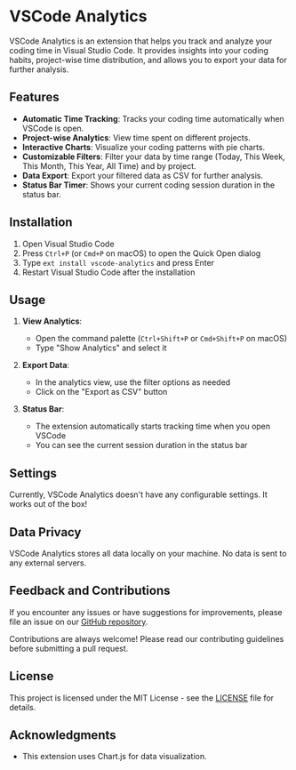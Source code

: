 # VSCode Analytics

VSCode Analytics is an extension that helps you track and analyze your coding time in Visual Studio Code. It provides insights into your coding habits, project-wise time distribution, and allows you to export your data for further analysis.

## Features

- **Automatic Time Tracking**: Tracks your coding time automatically when VSCode is open.
- **Project-wise Analytics**: View time spent on different projects.
- **Interactive Charts**: Visualize your coding patterns with pie charts.
- **Customizable Filters**: Filter your data by time range (Today, This Week, This Month, This Year, All Time) and by project.
- **Data Export**: Export your filtered data as CSV for further analysis.
- **Status Bar Timer**: Shows your current coding session duration in the status bar.

## Installation

1. Open Visual Studio Code
2. Press `Ctrl+P` (or `Cmd+P` on macOS) to open the Quick Open dialog
3. Type `ext install vscode-analytics` and press Enter
4. Restart Visual Studio Code after the installation

## Usage

1. **View Analytics**: 
   - Open the command palette (`Ctrl+Shift+P` or `Cmd+Shift+P` on macOS)
   - Type "Show Analytics" and select it

2. **Export Data**:
   - In the analytics view, use the filter options as needed
   - Click on the "Export as CSV" button

3. **Status Bar**:
   - The extension automatically starts tracking time when you open VSCode
   - You can see the current session duration in the status bar

## Settings

Currently, VSCode Analytics doesn't have any configurable settings. It works out of the box!

## Data Privacy

VSCode Analytics stores all data locally on your machine. No data is sent to any external servers.

## Feedback and Contributions

If you encounter any issues or have suggestions for improvements, please file an issue on our [GitHub repository](https://github.com/yourusername/vscode-analytics).

Contributions are always welcome! Please read our contributing guidelines before submitting a pull request.

## License

This project is licensed under the MIT License - see the [LICENSE](LICENSE) file for details.

## Acknowledgments

- This extension uses Chart.js for data visualization.

